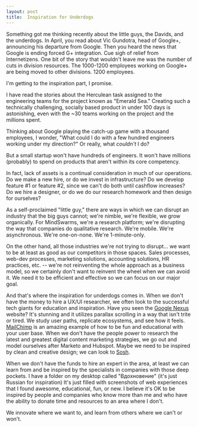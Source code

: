 ```yaml
---
layout: post
title:  Inspiration for Underdogs
---
```


Something got me thinking recently about the little guys, the Davids, and the underdogs. In April, you read about Vic Gundotra, head of Google+, announcing his departure from Google. Then you heard the news that Google is ending forced G+ integration. Cue sigh of relief from Internetizens. One bit of the story that wouldn't leave me was the number of cuts in division resources. The 1000-1200 employees working on Google+ are being moved to other divisions. 1200 employees.

I'm getting to the inspiration part, I promise.

I have read the stories about the Herculean task assigned to the engineering teams for the project known as "Emerald Sea." Creating such a technically challenging, socially based product in under 100 days is astonishing, even with the ~30 teams working on the project and the millions spent.

Thinking about Google playing the catch-up game with a thousand employees, I wonder, "What could I do with a few hundred engineers working under my direction?" Or really, what *couldn't* I do?

But a small startup won't have hundreds of engineers. It won't have millions (probably) to spend on products that aren't within its core competency.

In fact, lack of assets is a continual consideration in much of our operations. Do we make a new hire, or do we invest in infrastructure? Do we develop feature #1 or feature #2, since we can't do both until cashflow increases? Do we hire a designer, or do we do our research homework and then design for ourselves?

As a self-proclaimed "little guy," there are ways in which we can disrupt an industry that the big guys cannot; we're nimble, we're flexible, we grow organically. For MindSwarms, we're a research platform; we're disrupting the way that companies do qualitative research. We're mobile. We're asynchronous. We're one-on-none. We're 1-minute-only.

On the other hand, all those industries we're not trying to disrupt... we want to be at least as good as our competitors in those spaces. Sales processes, web-dev processes, marketing solutions, accounting solutions, HR practices, etc. -- we're not reinventing the whole approach as a business model, so we certainly don't want to reinvent the wheel when we can avoid it. We need it to be efficient and effective so we can focus on our major goal.

And that's where the inspiration for underdogs comes in. When we don't have the money to hire a UX/UI researcher, we often look to the successful tech giants for education and inspiration. Have you seen the [Google Nexus](http://www.google.com/intl/all/nexus/) website? It's stunning and it utilizes parallax scrolling in a way that isn't trite or tired. We study user paths, replicate ecosystems, and see how it feels. [MailChimp](www.mailchimp.com) is an amazing example of how to be fun and educational with your user base. When we don't have the people power to research the latest and greatest digital content marketing strategies, we go out and model ourselves after Marketo and Hubspot. Maybe we need to be inspired by clean and creative design; we can look to [Sosh](www.sosh.com). 

When we don't have the funds to hire an expert in the area, at least we can learn from and be inspired by the specialists in companies with those deep pockets. I have a folder on my desktop called "Вдохновение" (it's just Russian for inspiration) It's just filled with screenshots of web experiences that I found awesome, educational, fun, or new. I believe it's OK to be inspired by people and companies who know more than me and who have the ability to donate time and resources to an area where I don't.

We innovate where we want to, and learn from others where we can't or won't.